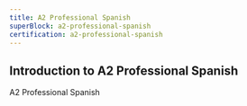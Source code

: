 ```yaml
---
title: A2 Professional Spanish
superBlock: a2-professional-spanish
certification: a2-professional-spanish
---
```


## Introduction to A2 Professional Spanish

A2 Professional Spanish
